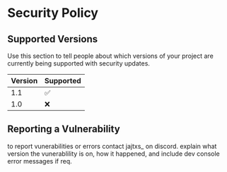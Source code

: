 # Security Policy

## Supported Versions

Use this section to tell people about which versions of your project are
currently being supported with security updates.

| Version | Supported          |
| ------- | ------------------ |
| 1.1     | :white_check_mark: |
| 1.0     | :x:                | security concern

## Reporting a Vulnerability

to report vunerabilities or errors contact jajtxs_ on discord. explain what version the vunerablility is on, how it happened, and include dev console error messages if req.
